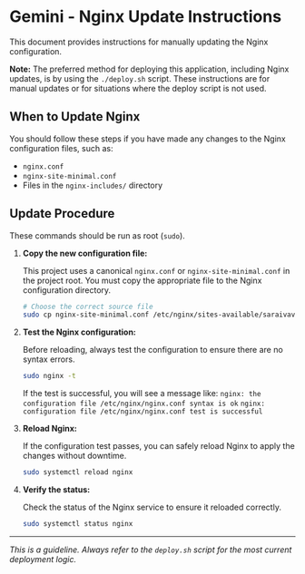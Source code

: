 # Gemini - Nginx Update Instructions

This document provides instructions for manually updating the Nginx configuration.

**Note:** The preferred method for deploying this application, including Nginx updates, is by using the `./deploy.sh` script. These instructions are for manual updates or for situations where the deploy script is not used.

## When to Update Nginx

You should follow these steps if you have made any changes to the Nginx configuration files, such as:

*   `nginx.conf`
*   `nginx-site-minimal.conf`
*   Files in the `nginx-includes/` directory

## Update Procedure

These commands should be run as root (`sudo`).

1.  **Copy the new configuration file:**

    This project uses a canonical `nginx.conf` or `nginx-site-minimal.conf` in the project root. You must copy the appropriate file to the Nginx configuration directory.

    ```bash
    # Choose the correct source file
    sudo cp nginx-site-minimal.conf /etc/nginx/sites-available/saraivavision
    ```

2.  **Test the Nginx configuration:**

    Before reloading, always test the configuration to ensure there are no syntax errors.

    ```bash
    sudo nginx -t
    ```

    If the test is successful, you will see a message like:
    `nginx: the configuration file /etc/nginx/nginx.conf syntax is ok`
    `nginx: configuration file /etc/nginx/nginx.conf test is successful`

3.  **Reload Nginx:**

    If the configuration test passes, you can safely reload Nginx to apply the changes without downtime.

    ```bash
    sudo systemctl reload nginx
    ```

4.  **Verify the status:**

    Check the status of the Nginx service to ensure it reloaded correctly.

    ```bash
    sudo systemctl status nginx
    ```

---
*This is a guideline. Always refer to the `deploy.sh` script for the most current deployment logic.*
